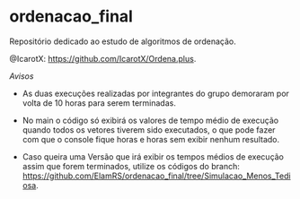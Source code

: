# ordenacao_final

Repositório dedicado ao estudo de algoritmos de ordenação.

@IcarotX: https://github.com/IcarotX/Ordena.plus.

*Avisos*

- As duas execuções realizadas por integrantes do grupo demoraram por volta de 10 horas para serem terminadas.

- No main o código só exibirá os valores de tempo médio de execução quando todos os vetores tiverem sido executados, o que pode fazer com que o console fique horas e horas sem exibir nenhum resultado.

- Caso queira uma Versão que irá exibir os tempos médios de execução assim que forem terminados, utilize os códigos do branch: https://github.com/ElamRS/ordenacao_final/tree/Simulacao_Menos_Tediosa.
